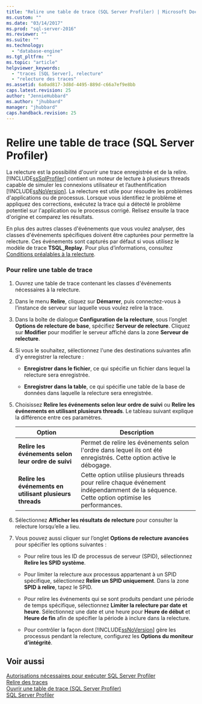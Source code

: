 ```yaml
---
title: "Relire une table de trace (SQL Server Profiler) | Microsoft Docs"
ms.custom: ""
ms.date: "03/14/2017"
ms.prod: "sql-server-2016"
ms.reviewer: ""
ms.suite: ""
ms.technology: 
  - "database-engine"
ms.tgt_pltfrm: ""
ms.topic: "article"
helpviewer_keywords: 
  - "traces [SQL Server], relecture"
  - "relecture des traces"
ms.assetid: 6a0ad817-3d8d-4495-889d-c66a7ef9e8bb
caps.latest.revision: 25
author: "JennieHubbard"
ms.author: "jhubbard"
manager: "jhubbard"
caps.handback.revision: 25
---
```

# Relire une table de trace (SQL Server Profiler)
  La relecture est la possibilité d'ouvrir une trace enregistrée et de la relire. [!INCLUDE[ssSqlProfiler](../../includes/sssqlprofiler-md.md)] contient un moteur de lecture à plusieurs threads capable de simuler les connexions utilisateur et l’authentification [!INCLUDE[ssNoVersion](../../includes/ssnoversion-md.md)]. La relecture est utile pour résoudre les problèmes d'applications ou de processus. Lorsque vous identifiez le problème et appliquez des corrections, exécutez la trace qui a détecté le problème potentiel sur l'application ou le processus corrigé. Relisez ensuite la trace d'origine et comparez les résultats.  
  
 En plus des autres classes d'événements que vous voulez analyser, des classes d'événements spécifiques doivent être capturées pour permettre la relecture. Ces événements sont capturés par défaut si vous utilisez le modèle de trace **TSQL_Replay**. Pour plus d’informations, consultez [Conditions préalables à la relecture](../../tools/sql-server-profiler/replay-requirements.md).  
  
### Pour relire une table de trace  
  
1.  Ouvrez une table de trace contenant les classes d'événements nécessaires à la relecture.  
  
2.  Dans le menu **Relire**, cliquez sur **Démarrer**, puis connectez-vous à l’instance de serveur sur laquelle vous voulez relire la trace.  
  
3.  Dans la boîte de dialogue **Configuration de la relecture**, sous l’onglet **Options de relecture de base**, spécifiez **Serveur de relecture**. Cliquez sur **Modifier** pour modifier le serveur affiché dans la zone **Serveur de relecture**.  
  
4.  Si vous le souhaitez, sélectionnez l'une des destinations suivantes afin d'y enregistrer la relecture :  
  
    -   **Enregistrer dans le fichier**, ce qui spécifie un fichier dans lequel la relecture sera enregistrée.  
  
    -   **Enregistrer dans la table**, ce qui spécifie une table de la base de données dans laquelle la relecture sera enregistrée.  
  
5.  Choisissez **Relire les événements selon leur ordre de suivi** ou **Relire les événements en utilisant plusieurs threads**. Le tableau suivant explique la différence entre ces paramètres.  
  
    |Option|Description|  
    |------------|-----------------|  
    |**Relire les événements selon leur ordre de suivi**|Permet de relire les événements selon l'ordre dans lequel ils ont été enregistrés. Cette option active le débogage.|  
    |**Relire les événements en utilisant plusieurs threads**|Cette option utilise plusieurs threads pour relire chaque événement indépendamment de la séquence. Cette option optimise les performances.|  
  
6.  Sélectionnez **Afficher les résultats de relecture** pour consulter la relecture lorsqu’elle a lieu.  
  
7.  Vous pouvez aussi cliquer sur l’onglet **Options de relecture avancées** pour spécifier les options suivantes :  
  
    -   Pour relire tous les ID de processus de serveur (SPID), sélectionnez **Relire les SPID système**.  
  
    -   Pour limiter la relecture aux processus appartenant à un SPID spécifique, sélectionnez **Relire un SPID uniquement**. Dans la zone **SPID à relire**, tapez le SPID.  
  
    -   Pour relire les événements qui se sont produits pendant une période de temps spécifique, sélectionnez **Limiter la relecture par date et heure**. Sélectionnez une date et une heure pour **Heure de début** et **Heure de fin** afin de spécifier la période à inclure dans la relecture.  
  
    -   Pour contrôler la façon dont [!INCLUDE[ssNoVersion](../../includes/ssnoversion-md.md)] gère les processus pendant la relecture, configurez les **Options du moniteur d’intégrité**.  
  
## Voir aussi  
 [Autorisations nécessaires pour exécuter SQL Server Profiler](../../tools/sql-server-profiler/permissions-required-to-run-sql-server-profiler.md)   
 [Relire des traces](../../tools/sql-server-profiler/replay-traces.md)   
 [Ouvrir une table de trace &#40;SQL Server Profiler&#41;](../../tools/sql-server-profiler/open-a-trace-table-sql-server-profiler.md)   
 [SQL Server Profiler](../../tools/sql-server-profiler/sql-server-profiler.md)  
  
  